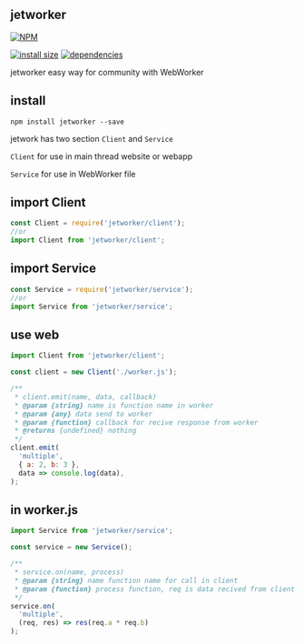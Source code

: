 ## jetworker

[![NPM](https://nodei.co/npm/jetworker.png)](https://nodei.co/npm/jetworker/)

[![install size](https://packagephobia.now.sh/badge?p=jetworker)](https://packagephobia.now.sh/result?p=jetworker) [![dependencies](https://david-dm.org/uxitten/jetworker.svg)](https://david-dm.org/uxitten/jetworker.svg)

jetworker easy way for community with WebWorker

## install
```npm
npm install jetworker --save
```

jetwork has two section ```Client``` and ```Service```

```Client``` for use in main thread website or webapp

```Service``` for use in WebWorker file

## import Client
```javascript
const Client = require('jetworker/client');
//or
import Client from 'jetworker/client';
```

## import Service
```javascript
const Service = require('jetworker/service');
//or
import Service from 'jetworker/service';
```

## use web
```javascript
import Client from 'jetworker/client';

const client = new Client('./worker.js');

/**
 * client.emit(name, data, callback)
 * @param {string} name is function name in worker
 * @param {any} data send to worker
 * @param {function} callback for recive response from worker
 * @returns {undefined} nothing
 */
client.emit(
  'multiple',   
  { a: 2, b: 3 }, 
  data => console.log(data),
);
```

## in worker.js
```javascript
import Service from 'jetworker/service';

const service = new Service();

/**
 * service.on(name, process)
 * @param {string} name function name for call in client
 * @param {function} process function, req is data recived from client and res is function for send result to client 
 */
service.on(  
  'multiple',   
  (req, res) => res(req.a * req.b) 
);
```